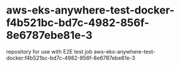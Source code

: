 # aws-eks-anywhere-test-docker-f4b521bc-bd7c-4982-856f-8e6787ebe81e-3
repository for use with E2E test job aws-eks-anywhere-test-docker:f4b521bc-bd7c-4982-856f-8e6787ebe81e-3
